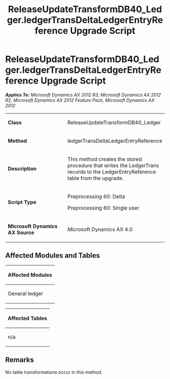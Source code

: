 ﻿---
title: ReleaseUpdateTransformDB40_Ledger.ledgerTransDeltaLedgerEntryReference Upgrade Script
TOCTitle: ReleaseUpdateTransformDB40_Ledger.ledgerTransDeltaLedgerEntryReference Upgrade Script
ms:assetid: 7183bca4-b98c-b0bb-e101-f938eb818647
ms:mtpsurl: https://msdn.microsoft.com/en-us/library/JJ685786(v=AX.60)
ms:contentKeyID: 49708986
ms.date: 05/18/2015
mtps_version: v=AX.60
---

# ReleaseUpdateTransformDB40\_Ledger.ledgerTransDeltaLedgerEntryReference Upgrade Script 


_**Applies To:** Microsoft Dynamics AX 2012 R3, Microsoft Dynamics AX 2012 R2, Microsoft Dynamics AX 2012 Feature Pack, Microsoft Dynamics AX 2012_

<table>
<colgroup>
<col style="width: 50%" />
<col style="width: 50%" />
</colgroup>
<tbody>
<tr class="odd">
<td><p><strong>Class</strong></p></td>
<td><p>ReleaseUpdateTransformDB40_Ledger</p></td>
</tr>
<tr class="even">
<td><p><strong>Method</strong></p></td>
<td><p>ledgerTransDeltaLedgerEntryReference</p></td>
</tr>
<tr class="odd">
<td><p><strong>Description</strong></p></td>
<td><p>This method creates the stored procedure that writes the LedgerTrans records to the LedgerEntryReference table from the upgrade.</p></td>
</tr>
<tr class="even">
<td><p><strong>Script Type</strong></p></td>
<td><p>Preprocessing 60: Delta</p>
<p>Preprocessing 60: Single user</p></td>
</tr>
<tr class="odd">
<td><p><strong>Microsoft Dynamics AX Source</strong></p></td>
<td><p>Microsoft Dynamics AX 4.0</p></td>
</tr>
</tbody>
</table>


## Affected Modules and Tables

<table>
<colgroup>
<col style="width: 100%" />
</colgroup>
<thead>
<tr class="header">
<th><p>Affected Modules</p></th>
</tr>
</thead>
<tbody>
<tr class="odd">
<td><p>General ledger</p></td>
</tr>
</tbody>
</table>


<table>
<colgroup>
<col style="width: 100%" />
</colgroup>
<thead>
<tr class="header">
<th><p>Affected Tables</p></th>
</tr>
</thead>
<tbody>
<tr class="odd">
<td><p>n/a</p></td>
</tr>
</tbody>
</table>


## Remarks

No table transformations occur in this method.

  


